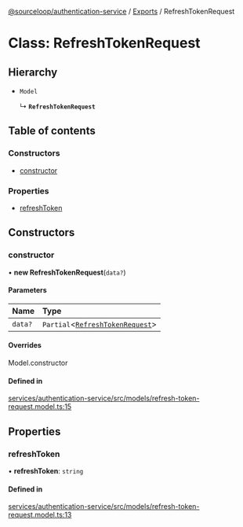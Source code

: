 [@sourceloop/authentication-service](../README.md) / [Exports](../modules.md) / RefreshTokenRequest

# Class: RefreshTokenRequest

## Hierarchy

- `Model`

  ↳ **`RefreshTokenRequest`**

## Table of contents

### Constructors

- [constructor](RefreshTokenRequest.md#constructor)

### Properties

- [refreshToken](RefreshTokenRequest.md#refreshtoken)

## Constructors

### constructor

• **new RefreshTokenRequest**(`data?`)

#### Parameters

| Name | Type |
| :------ | :------ |
| `data?` | `Partial`<[`RefreshTokenRequest`](RefreshTokenRequest.md)\> |

#### Overrides

Model.constructor

#### Defined in

[services/authentication-service/src/models/refresh-token-request.model.ts:15](https://github.com/sourcefuse/loopback4-microservice-catalog/blob/a84fe677/services/authentication-service/src/models/refresh-token-request.model.ts#L15)

## Properties

### refreshToken

• **refreshToken**: `string`

#### Defined in

[services/authentication-service/src/models/refresh-token-request.model.ts:13](https://github.com/sourcefuse/loopback4-microservice-catalog/blob/a84fe677/services/authentication-service/src/models/refresh-token-request.model.ts#L13)

